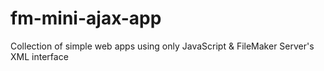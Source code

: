 # fm-mini-ajax-app
Collection of simple web apps using only JavaScript &amp; FileMaker Server's XML interface
